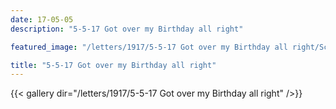 ```yaml
---
date: 17-05-05
description: "5-5-17 Got over my Birthday all right"

featured_image: "/letters/1917/5-5-17 Got over my Birthday all right/Scan_20170519(2).jpg"

title: "5-5-17 Got over my Birthday all right"
---
```


{{< gallery dir="/letters/1917/5-5-17 Got over my Birthday all right" />}}
